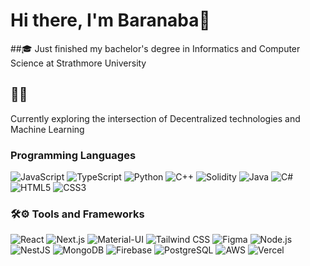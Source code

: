 # Hi there, I'm Baranaba👋


##🎓
Just finished my bachelor's degree in Informatics and Computer Science at Strathmore University

## 🔭🔎
Currently exploring the intersection of Decentralized technologies and Machine Learning
### Programming Languages

![JavaScript](https://img.shields.io/badge/-JavaScript-F7DF1E?style=flat&logo=javascript&logoColor=black) ![TypeScript](https://img.shields.io/badge/-TypeScript-3178C6?style=flat&logo=typescript&logoColor=white) ![Python](https://img.shields.io/badge/-Python-3776AB?style=flat&logo=python&logoColor=white) ![C++](https://img.shields.io/badge/-C++-00599C?style=flat&logo=cplusplus&logoColor=white) ![Solidity](https://img.shields.io/badge/-Solidity-363636?style=flat&logo=solidity) ![Java](https://img.shields.io/badge/-Java-007396?style=flat&logo=java&logoColor=white) ![C#](https://img.shields.io/badge/-C%23-239120?style=flat&logo=csharp&logoColor=white) ![HTML5](https://img.shields.io/badge/-HTML5-E34F26?style=flat&logo=html5&logoColor=white) ![CSS3](https://img.shields.io/badge/-CSS3-1572B6?style=flat&logo=css3&logoColor=white)


### 🛠️⚙️ Tools and Frameworks

 ![React](https://img.shields.io/badge/-React-20232A?style=flat&logo=react) ![Next.js](https://img.shields.io/badge/-Next.js-000000?style=flat&logo=next.js) ![Material-UI](https://img.shields.io/badge/-Material_UI-0081CB?style=flat&logo=material-ui) ![Tailwind CSS](https://img.shields.io/badge/-Tailwind_CSS-38B2AC?style=flat&logo=tailwind-css) ![Figma](https://img.shields.io/badge/-Figma-F24E1E?style=flat&logo=figma&logoColor=white) ![Node.js](https://img.shields.io/badge/-Node.js-339933?style=flat&logo=node.js&logoColor=white) ![NestJS](https://img.shields.io/badge/-NestJS-ea2845?style=flat&logo=nestjs&logoColor=white)
![MongoDB](https://img.shields.io/badge/-MongoDB-47A248?style=flat&logo=mongodb&logoColor=white) ![Firebase](https://img.shields.io/badge/-Firebase-FFCA28?style=flat&logo=firebase&logoColor=white) ![PostgreSQL](https://img.shields.io/badge/-PostgreSQL-336791?style=flat&logo=postgresql&logoColor=white) ![AWS](https://img.shields.io/badge/-AWS-232F3E?style=flat&logo=amazon-aws) ![Vercel](https://img.shields.io/badge/-Vercel-black?style=flat&logo=vercel&logoColor=white)
